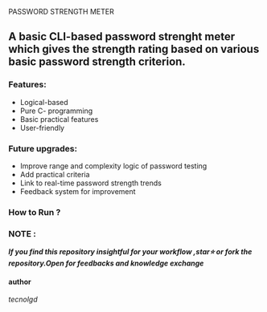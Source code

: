 PASSWORD STRENGTH METER
## A basic CLI-based password strenght meter which gives the strength rating based on various basic password strength criterion.

### Features:
- Logical-based
- Pure C- programming
- Basic practical features
- User-friendly

### Future upgrades:
- Improve range and complexity logic of password testing
- Add practical criteria 
- Link to real-time password strength trends
- Feedback system for improvement
### How to Run ?


### NOTE :
***If you find this repository insightful for your workflow ,star⭐ or fork the repository.Open for feedbacks and knowledge exchange***
#### author 
*tecnolgd*
